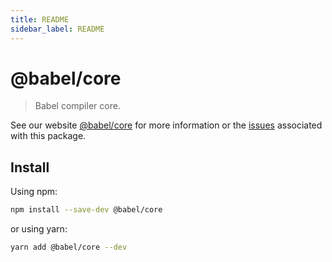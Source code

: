 ```yaml
---
title: README
sidebar_label: README
---
```

# @babel/core

> Babel compiler core.

See our website [@babel/core](https://babeljs.io/docs/babel-core) for more information or the [issues](https://github.com/babel/babel/issues?utf8=%E2%9C%93&q=is%3Aissue+label%3A%22pkg%3A%20core%22+is%3Aopen) associated with this package.

## Install

Using npm:

```sh
npm install --save-dev @babel/core
```

or using yarn:

```sh
yarn add @babel/core --dev
```

